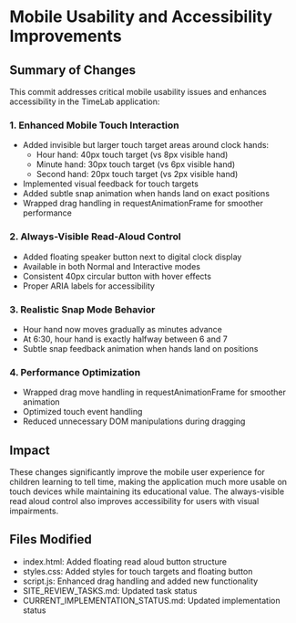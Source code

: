 # Mobile Usability and Accessibility Improvements

## Summary of Changes

This commit addresses critical mobile usability issues and enhances accessibility in the TimeLab application:

### 1. Enhanced Mobile Touch Interaction
- Added invisible but larger touch target areas around clock hands:
  - Hour hand: 40px touch target (vs 8px visible hand)
  - Minute hand: 30px touch target (vs 6px visible hand)
  - Second hand: 20px touch target (vs 2px visible hand)
- Implemented visual feedback for touch targets
- Added subtle snap animation when hands land on exact positions
- Wrapped drag handling in requestAnimationFrame for smoother performance

### 2. Always-Visible Read-Aloud Control
- Added floating speaker button next to digital clock display
- Available in both Normal and Interactive modes
- Consistent 40px circular button with hover effects
- Proper ARIA labels for accessibility

### 3. Realistic Snap Mode Behavior
- Hour hand now moves gradually as minutes advance
- At 6:30, hour hand is exactly halfway between 6 and 7
- Subtle snap feedback animation when hands land on positions

### 4. Performance Optimization
- Wrapped drag move handling in requestAnimationFrame for smoother animation
- Optimized touch event handling
- Reduced unnecessary DOM manipulations during dragging

## Impact

These changes significantly improve the mobile user experience for children learning to tell time, making the application much more usable on touch devices while maintaining its educational value. The always-visible read aloud control also improves accessibility for users with visual impairments.

## Files Modified
- index.html: Added floating read aloud button structure
- styles.css: Added styles for touch targets and floating button
- script.js: Enhanced drag handling and added new functionality
- SITE_REVIEW_TASKS.md: Updated task status
- CURRENT_IMPLEMENTATION_STATUS.md: Updated implementation status